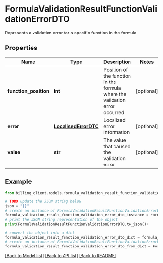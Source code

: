 # FormulaValidationResultFunctionValidationErrorDTO

Represents a validation error for a specific function in the formula

## Properties

Name | Type | Description | Notes
------------ | ------------- | ------------- | -------------
**function_position** | **int** | Position of the function in the formula where the validation error occurred | [optional] 
**error** | [**LocalisedErrorDTO**](LocalisedErrorDTO.md) | Localized error information | [optional] 
**value** | **str** | The value that caused the validation error | [optional] 

## Example

```python
from billing_client.models.formula_validation_result_function_validation_error_dto import FormulaValidationResultFunctionValidationErrorDTO

# TODO update the JSON string below
json = "{}"
# create an instance of FormulaValidationResultFunctionValidationErrorDTO from a JSON string
formula_validation_result_function_validation_error_dto_instance = FormulaValidationResultFunctionValidationErrorDTO.from_json(json)
# print the JSON string representation of the object
print(FormulaValidationResultFunctionValidationErrorDTO.to_json())

# convert the object into a dict
formula_validation_result_function_validation_error_dto_dict = formula_validation_result_function_validation_error_dto_instance.to_dict()
# create an instance of FormulaValidationResultFunctionValidationErrorDTO from a dict
formula_validation_result_function_validation_error_dto_from_dict = FormulaValidationResultFunctionValidationErrorDTO.from_dict(formula_validation_result_function_validation_error_dto_dict)
```
[[Back to Model list]](../README.md#documentation-for-models) [[Back to API list]](../README.md#documentation-for-api-endpoints) [[Back to README]](../README.md)


